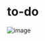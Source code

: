 # to-do

![image](https://github.com/piyushs-2004/to-do/assets/96586133/40fb53aa-e5d8-4220-b8fe-b2ff781299c0)
